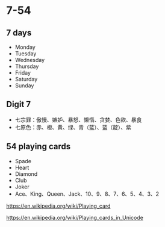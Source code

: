 # 7-54

## 7 days
* Monday
* Tuesday
* Wednesday
* Thursday
* Friday
* Saturday
* Sunday

## Digit 7
* 七宗罪：傲慢、嫉妒、暴怒、懒惰、贪婪、色欲、暴食
* 七原色：赤、橙、黄、绿、青（蓝）、蓝（靛）、紫

## 54 playing cards
* Spade
* Heart
* Diamond
* Club
* Joker
* Ace、King、Queen、Jack、10、9、8、7、6、5、4、3、2

https://en.wikipedia.org/wiki/Playing_card

https://en.wikipedia.org/wiki/Playing_cards_in_Unicode
